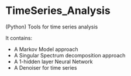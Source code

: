 # TimeSeries_Analysis
(Python) Tools for time series analysis

It contains:
- A Markov Model approach
- A Singular Spectrum decomposition approach
- A 1-hidden layer Neural Network
- A Denoiser for time series
